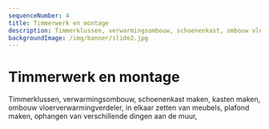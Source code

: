 ```yaml
---
sequenceNumber: 4
title: Timmerwerk en montage
description: Timmerklussen, verwarmingsombouw, schoenenkast, ombouw vloerverwarmingverdeler, in elkaar zetten van meubels, plafond maken, ophangen van verschillende dingen aan de muur, vervangen van sloten, plaatsen van deurbeslag
backgroundImage: /img/banner/slide2.jpg
---
```

# Timmerwerk en montage

Timmerklussen, verwarmingsombouw, schoenenkast maken, kasten maken, ombouw vloerverwarmingverdeler, in elkaar zetten van meubels, plafond maken, ophangen van verschillende dingen aan de muur,
